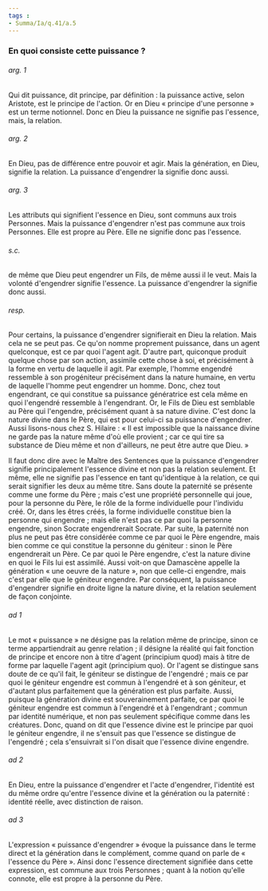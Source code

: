 ```yaml
---
tags : 
- Summa/Ia/q.41/a.5
---
```


### En quoi consiste cette puissance ?

###### arg. 1
Qui dit puissance, dit principe, par définition : la puissance active, selon Aristote, est le principe de l'action. Or en Dieu « principe d'une personne » est un terme notionnel. Donc en Dieu la puissance ne signifie pas l'essence, mais, la relation. 

###### arg. 2
En Dieu, pas de différence entre pouvoir et agir. Mais la génération, en Dieu, signifie la relation. La puissance d'engendrer la signifie donc aussi. 

###### arg. 3
Les attributs qui signifient l'essence en Dieu, sont communs aux trois Personnes. Mais la puissance d'engendrer n'est pas commune aux trois Personnes. Elle est propre au Père. Elle ne signifie donc pas l'essence. 

###### s.c.
de même que Dieu peut engendrer un Fils, de même aussi il le veut. Mais la volonté d'engendrer signifie l'essence. La puissance d'engendrer la signifie donc aussi. 

###### resp.
Pour certains, la puissance d'engendrer signifierait en Dieu la relation. Mais cela ne se peut pas. Ce qu'on nomme proprement puissance, dans un agent quelconque, est ce par quoi l'agent agit. D'autre part, quiconque produit quelque chose par son action, assimile cette chose à soi, et précisément à la forme en vertu de laquelle il agit. Par exemple, l'homme engendré ressemble à son progéniteur précisément dans la nature humaine, en vertu de laquelle l'homme peut engendrer un homme. Donc, chez tout engendrant, ce qui constitue sa puissance génératrice est cela même en quoi l'engendré ressemble à l'engendrant. Or, le Fils de Dieu est semblable au Père qui l'engendre, précisément quant à sa nature divine. C'est donc la nature divine dans le Père, qui est pour celui-ci sa puissance d'engendrer. Aussi lisons-nous chez S. Hilaire : « Il est impossible que la naissance divine ne garde pas la nature même d'où elle provient ; car ce qui tire sa substance de Dieu même et non d'ailleurs, ne peut être autre que Dieu. » 

Il faut donc dire avec le Maître des Sentences que la puissance d'engendrer signifie principalement l'essence divine et non pas la relation seulement. Et même, elle ne signifie pas l'essence en tant qu'identique à la relation, ce qui serait signifier les deux au même titre. Sans doute la paternité se présente comme une forme du Père ; mais c'est une propriété personnelle qui joue, pour la personne du Père, le rôle de la forme individuelle pour l'individu créé. Or, dans les êtres créés, la forme individuelle constitue bien la personne qui engendre ; mais elle n'est pas ce par quoi la personne engendre, sinon Socrate engendrerait Socrate. Par suite, la paternité non plus ne peut pas être considérée comme ce par quoi le Père engendre, mais bien comme ce qui constitue la personne du géniteur : sinon le Père engendrerait un Père. Ce par quoi le Père engendre, c'est la nature divine en quoi le Fils lui est assimilé. Aussi voit-on que Damascène appelle la génération « une oeuvre de la nature », non que celle-ci engendre, mais c'est par elle que le géniteur engendre. Par conséquent, la puissance d'engendrer signifie en droite ligne la nature divine, et la relation seulement de façon conjointe. 

###### ad 1
Le mot « puissance » ne désigne pas la relation même de principe, sinon ce terme appartiendrait au genre relation ; il désigne la réalité qui fait fonction de principe et encore non à titre d'agent (principium quod) mais à titre de forme par laquelle l'agent agit (principium quo). Or l'agent se distingue sans doute de ce qu'il fait, le géniteur se distingue de l'engendré ; mais ce par quoi le géniteur engendre est commun à l'engendré et à son géniteur, et d'autant plus parfaitement que la génération est plus parfaite. Aussi, puisque la génération divine est souverainement parfaite, ce par quoi le géniteur engendre est commun à l'engendré et à l'engendrant ; commun par identité numérique, et non pas seulement spécifique comme dans les créatures. Donc, quand on dit que l'essence divine est le principe par quoi le géniteur engendre, il ne s'ensuit pas que l'essence se distingue de l'engendré ; cela s'ensuivrait si l'on disait que l'essence divine engendre. 

###### ad 2
En Dieu, entre la puissance d'engendrer et l'acte d'engendrer, l'identité est du même ordre qu'entre l'essence divine et la génération ou la paternité : identité réelle, avec distinction de raison. 

###### ad 3
L'expression « puissance d'engendrer » évoque la puissance dans le terme direct et la génération dans le complément, comme quand on parle de « l'essence du Père ». Ainsi donc l'essence directement signifiée dans cette expression, est commune aux trois Personnes ; quant à la notion qu'elle connote, elle est propre à la personne du Père. 



